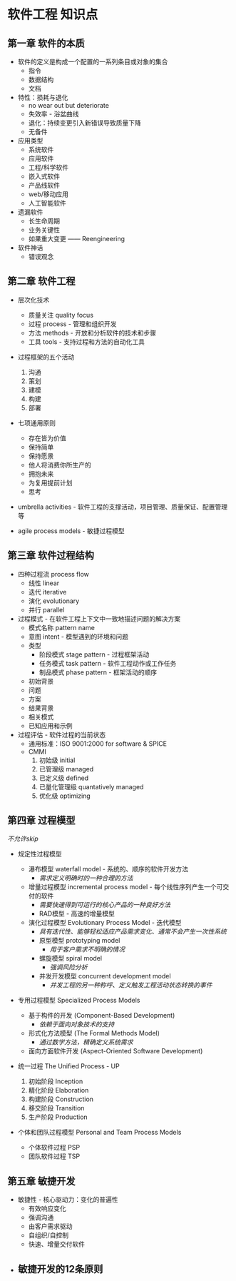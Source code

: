 # 软件工程 知识点

## 第一章 软件的本质

- 软件的定义是构成一个配置的一系列条目或对象的集合
    - 指令
    - 数据结构
    - 文档
- 特性：损耗与退化
    - no wear out but deteriorate
    - 失效率 - 浴盆曲线
    - 退化：持续变更引入新错误导致质量下降
    - 无备件
- 应用类型
    - 系统软件
    - 应用软件
    - 工程/科学软件
    - 嵌入式软件
    - 产品线软件
    - web/移动应用
    - 人工智能软件
- 遗漏软件
    - 长生命周期
    - 业务关键性
    - 如果重大变更 —— Reengineering
- 软件神话
    - 错误观念

## 第二章 软件工程

- 层次化技术
    - 质量关注 quality focus
    - 过程 process - 管理和组织开发
    - 方法 methods - 开放和分析软件的技术和步骤
    - 工具 tools - 支持过程和方法的自动化工具
- 过程框架的五个活动
    1. 沟通
    2. 策划
    3. 建模
    4. 构建
    5. 部署
- 七项通用原则
    - 存在皆为价值
    - 保持简单
    - 保持愿景
    - 他人将消费你所生产的
    - 拥抱未来
    - 为复用提前计划
    - 思考

- umbrella activities - 软件工程的支撑活动，项目管理、质量保证、配置管理等

- agile process models - 敏捷过程模型

## 第三章 软件过程结构

- 四种过程流 process flow
    - 线性 linear
    - 迭代 iterative
    - 演化 evolutionary
    - 并行 parallel
- 过程模式 - 在软件工程上下文中一致地描述问题的解决方案
    - 模式名称 pattern name
    - 意图 intent - 模型遇到的环境和问题
    - 类型
        - 阶段模式 stage pattern - 过程框架活动
        - 任务模式 task pattern - 软件工程动作或工作任务
        - 制品模式 phase pattern - 框架活动的顺序
    - 初始背景
    - 问题
    - 方案
    - 结果背景
    - 相关模式
    - 已知应用和示例
- 过程评估 - 软件过程的当前状态
    - 通用标准：ISO 9001:2000 for software & SPICE
    - CMMI
        1. 初始级 initial
        2. 已管理级 managed
        3. 已定义级 defined
        4. 已量化管理级 quantatively managed
        5. 优化级 optimizing

## 第四章 过程模型

*不允许skip*

- 规定性过程模型
    - 瀑布模型 waterfall model - 系统的、顺序的软件开发方法
        - *需求定义明确时的一种合理的方法*
    - 增量过程模型 incremental process model - 每个线性序列产生一个可交付的软件
        - *需要快速得到可运行的核心产品的一种良好方法*
        - RAD模型 - 高速的增量模型
    - 演化过程模型 Evolutionary Process Model - 迭代模型
        - *具有迭代性、能够轻松适应产品需求变化、通常不会产生一次性系统*
        - 原型模型 prototyping model
            - *用于客户需求不明确的情况*
        - 螺旋模型 spiral model
            - *强调风险分析*
        - 并发开发模型 concurrent development model
            - *并发工程的另一种称呼、定义触发工程活动状态转换的事件*
- 专用过程模型 Specialized Process Models
    - 基于构件的开发 (Component-Based Development)
        - *依赖于面向对象技术的支持*
    - 形式化方法模型 (The Formal Methods Model)
        - *通过数学方法，精确定义系统需求*
    - 面向方面软件开发 (Aspect-Oriented Software Development)
- 统一过程 The Unified Process - UP
    1. 初始阶段 Inception
    2. 精化阶段 Elaboration
    3. 构建阶段 Construction
    4. 移交阶段 Transition
    5. 生产阶段 Production

- 个体和团队过程模型 Personal and Team Process Models
    - 个体软件过程 PSP
    - 团队软件过程 TSP

## 第五章 敏捷开发

- 敏捷性 - 核心驱动力：变化的普遍性
  - 有效响应变化
  - 强调沟通
  - 由客户需求驱动
  - 自组织/自控制
  - 快速、增量交付软件
- 敏捷开发的12条原则
  - 
